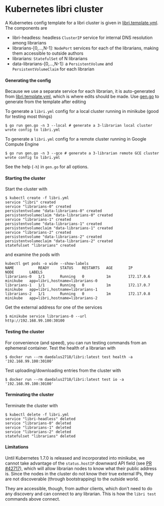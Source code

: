 # Kubernetes libri cluster

A Kubernetes config template for a libri cluster is given in [libri.template.yml](libri.template.yml). 
The components are
- libri-headless: headless `ClusterIP` service for internal DNS resolution among librarians
- librarians-[0,...,N-1]: `NodePort` services for each of the librarians, making them accessible 
to outside authors
- librarians: `StatefulSet` of N librarians
- data-librarians-[0,...,N-1]: a `PersistentVolume` and `PersistentVolumeClaim` for each librarian 


#### Generating the config

Because we use a separate service for each librarian, it is auto-generated
from [libri.template.yml](libri.template.yml), which is where edits should be made. Use 
[gen.go](gen.go) to generate from the template after editing
 
To generate a `libri.yml` config for a local cluster running in minikube (good for testing most 
things) 

    $ go run gen.go -n 3 --local # generate a 3-librarian local cluster 
    wrote config to libri.yml
    
To generate a `libri.yml` config for a remote cluster running in Google Compute Engine

    $ go run gen.go -n 3 --gce # generate a 3-librarian remote GCE cluster 
    wrote config to libri.yml

See the help (`-h`) in `gen.go` for all options. 


#### Starting the cluster

Start the cluster with 
    
    $ kubectl create -f libri.yml
    service "libri" created
    service "librarians-0" created
    persistentvolume "data-librarians-0" created
    persistentvolumeclaim "data-librarians-0" created
    service "librarians-1" created
    persistentvolume "data-librarians-1" created
    persistentvolumeclaim "data-librarians-1" created
    service "librarians-2" created
    persistentvolume "data-librarians-2" created
    persistentvolumeclaim "data-librarians-2" created
    statefulset "librarians" created

and examine the pods with

    kubectl get pods -o wide --show-labels
    NAME           READY     STATUS    RESTARTS   AGE       IP           NODE       LABELS
    librarians-0   1/1       Running   0          1m        172.17.0.6   minikube   app=libri,hostname=librarians-0
    librarians-1   1/1       Running   0          1m        172.17.0.7   minikube   app=libri,hostname=librarians-1
    librarians-2   1/1       Running   0          1m        172.17.0.8   minikube   app=libri,hostname=librarians-2

Get the external address for one of the services

    $ minikube service librarians-0 --url
    http://192.168.99.100:30100


#### Testing the cluster

For convenience (and speed), you can run testing commands from an ephemeral container. Test the 
health of a librarian with

    $ docker run --rm daedalus2718/libri:latest test health -a '192.168.99.100:30100'

Test uploading/downloading entries from the cluster with

    $ docker run --rm daedalus2718/libri:latest test io -a '192.168.99.100:30100'


#### Terminating the cluster

Terminate the cluster with 

    $ kubectl delete -f libri.yml
    service "libri-headless" deleted
    service "librarians-0" deleted
    service "librarians-1" deleted
    service "librarians-2" deleted
    statefulset "librarians" deleted


#### Limitations

Until Kubernetes 1.7.0 is released and incorporated into minikube, we cannot take advantage of the 
`status.hostIP` downward API field (see [PR #42717](https://github.com/kubernetes/kubernetes/pull/42717)), 
which will allow librarian nodes to know what their public address is. Since the nodes in the 
cluster do not know their true external IPs, they are not discoverable (through bootstrapping) to 
the outside world. 

They are accessible, though, from author clients, which don't need to do any discovery and can 
connect to any librarian. This is how the `libri test` commands above connect. 